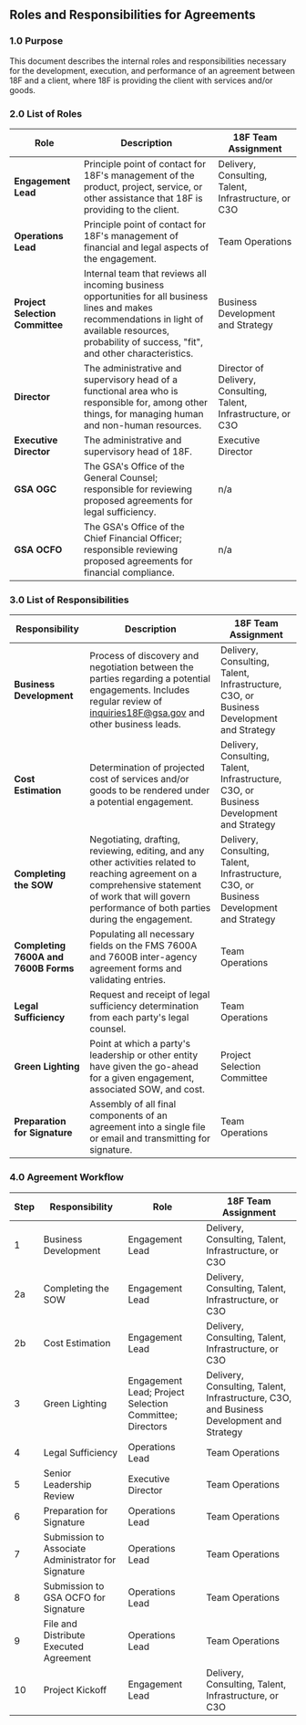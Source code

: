 ## Roles and Responsibilities for Agreements

### 1.0 Purpose

This document describes the internal roles and responsibilities necessary for the development, execution, and performance of an agreement between 18F and a client, where 18F is providing the client with services and/or goods.

### 2.0 List of Roles

Role  | Description | 18F Team Assignment
----  | ----------- | -------------------
**Engagement Lead** | Principle point of contact for 18F's management of the product, project, service, or other assistance that 18F is providing to the client. | Delivery, Consulting, Talent, Infrastructure, or C3O 
**Operations Lead** | Principle point of contact for 18F's management of financial and legal aspects of the engagement. | Team Operations
**Project Selection Committee** | Internal team that reviews all incoming business opportunities for all business lines and makes recommendations in light of available resources, probability of success, "fit", and other characteristics. | Business Development and Strategy
**Director** | The administrative and supervisory head of a functional area who is responsible for, among other things, for managing human and non-human resources. | Director of Delivery, Consulting, Talent, Infrastructure, or C3O
**Executive Director** | The administrative and supervisory head of 18F. | Executive Director 
**GSA OGC** | The GSA's Office of the General Counsel; responsible for reviewing proposed agreements for legal sufficiency. | n/a
**GSA OCFO** | The GSA's Office of the Chief Financial Officer; responsible reviewing proposed agreements for financial compliance. | n/a

### 3.0 List of Responsibilities

Responsibility  | Description | 18F Team Assignment
--------------  | ----------- | -------------------
**Business Development** | Process of discovery and negotiation between the parties regarding a potential engagements.  Includes regular review of inquiries18F@gsa.gov and other business leads. | Delivery, Consulting, Talent, Infrastructure, C3O, or Business Development and Strategy
**Cost Estimation** | Determination of projected cost of services and/or goods to be rendered under a potential engagement. | Delivery, Consulting, Talent, Infrastructure, C3O, or Business Development and Strategy
**Completing the SOW** | Negotiating, drafting, reviewing, editing, and any other activities related to reaching agreement on a comprehensive statement of work that will govern performance of both parties during the engagement. | Delivery, Consulting, Talent, Infrastructure, C3O, or Business Development and Strategy
**Completing 7600A and 7600B Forms** | Populating all necessary fields on the FMS 7600A and 7600B inter-agency agreement forms and validating entries. | Team Operations
**Legal Sufficiency** | Request and receipt of legal sufficiency determination from each party's legal counsel. | Team Operations
**Green Lighting** | Point at which a party's leadership or other entity have given the go-ahead for a given engagement, associated SOW, and cost. | Project Selection Committee
**Preparation for Signature** | Assembly of all final components of an agreement into a single file or email and transmitting for signature. | Team Operations

### 4.0 Agreement Workflow 

Step | Responsibility | Role | 18F Team Assignment
---- | -------------- | ---- | -------------------
1 | Business Development | Engagement Lead | Delivery, Consulting, Talent, Infrastructure, or C3O
2a | Completing the SOW | Engagement Lead | Delivery, Consulting, Talent, Infrastructure, or C3O
2b | Cost Estimation | Engagement Lead | Delivery, Consulting, Talent, Infrastructure, or C3O
3 | Green Lighting | Engagement Lead; Project Selection Committee; Directors | Delivery, Consulting, Talent, Infrastructure, C3O, and Business Development and Strategy
4 | Legal Sufficiency | Operations Lead | Team Operations
5 | Senior Leadership Review | Executive Director | Team Operations
6 | Preparation for Signature | Operations Lead | Team Operations
7 | Submission to Associate Administrator for Signature | Operations Lead | Team Operations
8 | Submission to GSA OCFO for Signature | Operations Lead | Team Operations
9 | File and Distribute Executed Agreement | Operations Lead | Team Operations
10 | Project Kickoff | Engagement Lead | Delivery, Consulting, Talent, Infrastructure, or C3O

